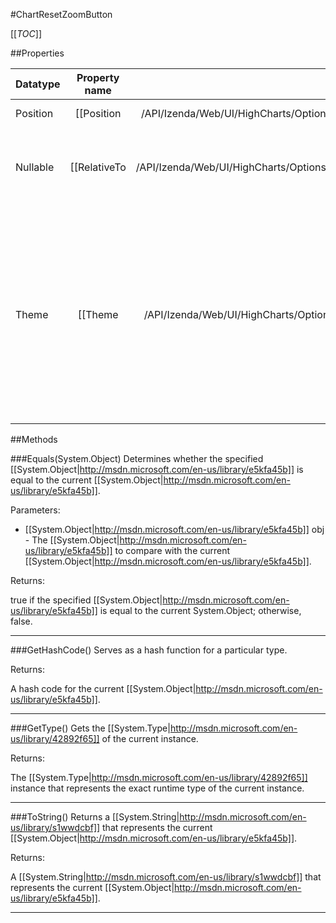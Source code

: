 #ChartResetZoomButton

[[_TOC_]]

##Properties

|Datatype|Property name|Property description|Default Value|
|:-------|:----------:|:-----------------:|:-----------:|
|Position|[[Position|/API/Izenda/Web/UI/HighCharts/Options/CodeSamples/Izenda_Web_UI_HighCharts_Options_ChartResetZoomButton_Position]]| The position of the button. |null|
|Nullable|[[RelativeTo|/API/Izenda/Web/UI/HighCharts/Options/CodeSamples/Izenda_Web_UI_HighCharts_Options_ChartResetZoomButton_RelativeTo]]| What frame the button should be placed related to. Can be either 'plot' or 'chart'. Default: plot |null|
|Theme|[[Theme|/API/Izenda/Web/UI/HighCharts/Options/CodeSamples/Izenda_Web_UI_HighCharts_Options_ChartResetZoomButton_Theme]]| A collection of attributes for the button. The object takes SVG attributes like <code>fill</code>, <code>stroke</code>, <code>stroke-width</code> or <code>r</code>, the border radius. The theme also supports <code>style</code>, a collection of CSS properties for the text. Equivalent attributes for the hover state are given in <code>theme.states.hover</code>. |null|


##Methods

###Equals(System.Object)
Determines whether the specified [[System.Object|http://msdn.microsoft.com/en-us/library/e5kfa45b]] is equal to the current [[System.Object|http://msdn.microsoft.com/en-us/library/e5kfa45b]].

Parameters: 

* [[System.Object|http://msdn.microsoft.com/en-us/library/e5kfa45b]] obj  - The [[System.Object|http://msdn.microsoft.com/en-us/library/e5kfa45b]] to compare with the current [[System.Object|http://msdn.microsoft.com/en-us/library/e5kfa45b]].





Returns:

true if the specified [[System.Object|http://msdn.microsoft.com/en-us/library/e5kfa45b]] is equal to the current System.Object; otherwise, false.


---


###GetHashCode()
 Serves as a hash function for a particular type.  





Returns:

A hash code for the current [[System.Object|http://msdn.microsoft.com/en-us/library/e5kfa45b]].


---


###GetType()
Gets the [[System.Type|http://msdn.microsoft.com/en-us/library/42892f65]] of the current instance.





Returns:

The [[System.Type|http://msdn.microsoft.com/en-us/library/42892f65]] instance that represents the exact runtime type of the current instance.


---


###ToString()
Returns a [[System.String|http://msdn.microsoft.com/en-us/library/s1wwdcbf]] that represents the current [[System.Object|http://msdn.microsoft.com/en-us/library/e5kfa45b]].





Returns:

A [[System.String|http://msdn.microsoft.com/en-us/library/s1wwdcbf]] that represents the current [[System.Object|http://msdn.microsoft.com/en-us/library/e5kfa45b]].


---


